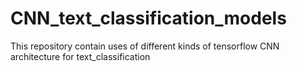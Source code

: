 # CNN_text_classification_models
This repository contain uses of  different kinds of tensorflow CNN architecture for text_classification  
